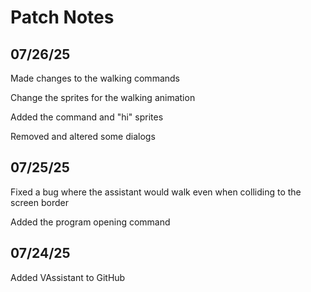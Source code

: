 # Patch Notes
## 07/26/25
Made changes to the walking commands

Change the sprites for the walking animation

Added the command and "hi" sprites

Removed and altered some dialogs

## 07/25/25
Fixed a bug where the assistant would walk even when colliding to the screen border

Added the program opening command
## 07/24/25
Added VAssistant to GitHub
